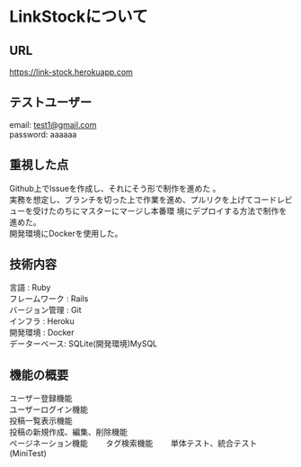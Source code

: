 # LinkStockについて

## URL

 https://link-stock.herokuapp.com

## テストユーザー

email: test1@gmail.com  
password: aaaaaa

## 重視した点 

Github上でlssueを作成し、それにそう形で制作を進めた 。  
実務を想定し、ブランチを切った上で作業を進め、プルリクを上げてコードレビューを受けたのちにマスターにマージし本番環    境にデプロイする方法で制作を進めた。  
開発環境にDockerを使用した。

## 技術内容

言語 : Ruby  
フレームワーク : Rails  
バージョン管理 : Git  
インフラ : Heroku  
開発環境 : Docker  
データーベース: SQLite(開発環境)MySQL

## 機能の概要

ユーザー登録機能  
ユーザーログイン機能  
投稿一覧表示機能  
投稿の新規作成、編集、削除機能  
ページネーション機能　　
タグ検索機能　　
単体テスト、統合テスト(MiniTest)
















